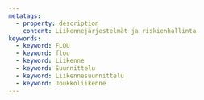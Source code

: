 ```yaml
---
metatags:
  - property: description
    content: Liikennejärjestelmät ja riskienhallinta
keywords:
  - keyword: FLOU
  - keyword: flou
  - keyword: Liikenne
  - keyword: Suunnittelu
  - keyword: Liikennesuunnittelu
  - keyword: Joukkoliikenne
---
```

